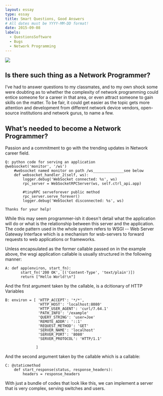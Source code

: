 ```yaml
---
layout: essay
type: essay
title: Smart Questions, Good Answers
# All dates must be YYYY-MM-DD format!
date: 2015-09-08
labels:
  - QuestionsSoftware
  - Bugs
  - Network Programming
---
```


<img class="ui medium right floated image" src="https://drive.google.com/file/d/1xJcgGWg5l36NsacUXP7ReL8pFhbdQre8/view?usp=sharing">

## Is there such thing as a Network Programmer?

I’ve had to answer questions to my classmates, and to my own shock some were doubting as to whether the complexity of network programming could entice someone for a career in that area, or even attract someone to gain skills on the matter. To be fair, it could get easier as the topic gets more attention and development from different network device vendors, open-source institutions and network gurus, to name a few.

## What’s needed to become a Network Programmer?

Passion and a commitment to go with the trending updates in Network career field.
```
Q: python code for serving an application
@websocket('monitor', '/ws')
    #websocket named monitor on path /ws______________see below
    def websocket_handler_2(self, ws):
        logger.debug('WebSocket connected: %s', ws)
        rpc_server = WebSocketRPCServer(ws, self.ctrl_api.app)
        
        #tinyRPC serveforever public method
        rpc_server.serve_forever()
        logger.debug('WebSocket disconnected: %s', ws)

Thanks for your help!
```

While this may seem programmer-ish it doesn't detail what the application will do or what is the relationship between this server and the application.
The code pattern used in the whole system refers to WSGI -- Web Server Gateway Interface which is a mechanism  for wsb-servers to forward requests to web applications or frameworks.

Unless encapsulated as the former callable passed on in the example above, the wsgi application callable is usually structured in the following manner:

```
A: def app(environ, start_fn):
       start_fn('200 OK', [('Content-Type', 'text/plain')])
       return ["Hello World!\n"]

```
And the first argument taken by the callable, is a dcitionary of HTTP Variables
```
B: environ = [ 'HTTP_ACCEPT': '*/*',
               'HTTP_HOST': 'localhost:8080'
               'HTTP_USER_AGENT': 'curl/7.64.1'
               'PATH_INFO': '/example'
               'QUERY_STRING': 'user=Joe'
               'REMOTE_ADDR': '::1'
               'REQUEST_METHOD': 'GET'
               'SERVER_NAME': 'localhost'
               'SERVER_PORT': '8080'
               'SERVER_PROTOCOL': 'HTTP/1.1'
                
              ]

```
And the second argument taken by the callable which is a callable:

```
C: @staticmethod
    def start_response(status, response_headers):
        headers = response_headers

```
With just a bundle of codes that look like this, we can implement a server that is very complex, serving switches and users.

